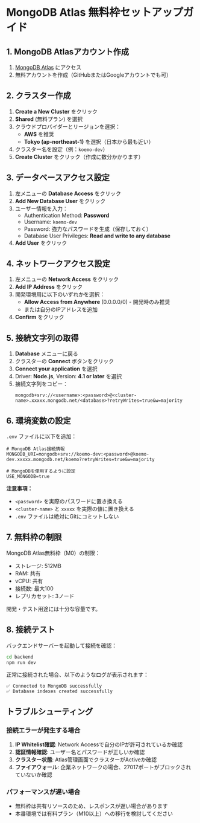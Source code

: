 # MongoDB Atlas 無料枠セットアップガイド

## 1. MongoDB Atlasアカウント作成

1. [MongoDB Atlas](https://www.mongodb.com/cloud/atlas/register) にアクセス
2. 無料アカウントを作成（GitHubまたはGoogleアカウントでも可）

## 2. クラスター作成

1. **Create a New Cluster** をクリック
2. **Shared** (無料プラン) を選択
3. クラウドプロバイダーとリージョンを選択：
   - **AWS** を推奨
   - **Tokyo (ap-northeast-1)** を選択（日本から最も近い）
4. クラスター名を設定（例：`koemo-dev`）
5. **Create Cluster** をクリック（作成に数分かかります）

## 3. データベースアクセス設定

1. 左メニューの **Database Access** をクリック
2. **Add New Database User** をクリック
3. ユーザー情報を入力：
   - Authentication Method: **Password**
   - Username: `koemo-dev`
   - Password: 強力なパスワードを生成（保存しておく）
   - Database User Privileges: **Read and write to any database**
4. **Add User** をクリック

## 4. ネットワークアクセス設定

1. 左メニューの **Network Access** をクリック
2. **Add IP Address** をクリック
3. 開発環境用に以下のいずれかを選択：
   - **Allow Access from Anywhere** (0.0.0.0/0) - 開発時のみ推奨
   - または自分のIPアドレスを追加
4. **Confirm** をクリック

## 5. 接続文字列の取得

1. **Database** メニューに戻る
2. クラスターの **Connect** ボタンをクリック
3. **Connect your application** を選択
4. Driver: **Node.js**, Version: **4.1 or later** を選択
5. 接続文字列をコピー：
   ```
   mongodb+srv://<username>:<password>@<cluster-name>.xxxxx.mongodb.net/<database>?retryWrites=true&w=majority
   ```

## 6. 環境変数の設定

`.env` ファイルに以下を追加：

```env
# MongoDB Atlas接続情報
MONGODB_URI=mongodb+srv://koemo-dev:<password>@koemo-dev.xxxxx.mongodb.net/koemo?retryWrites=true&w=majority

# MongoDBを使用するように設定
USE_MONGODB=true
```

**注意事項：**
- `<password>` を実際のパスワードに置き換える
- `<cluster-name>` と `xxxxx` を実際の値に置き換える
- `.env` ファイルは絶対にGitにコミットしない

## 7. 無料枠の制限

MongoDB Atlas無料枠（M0）の制限：
- ストレージ: 512MB
- RAM: 共有
- vCPU: 共有
- 接続数: 最大100
- レプリカセット: 3ノード

開発・テスト用途には十分な容量です。

## 8. 接続テスト

バックエンドサーバーを起動して接続を確認：

```bash
cd backend
npm run dev
```

正常に接続された場合、以下のようなログが表示されます：
```
✅ Connected to MongoDB successfully
✅ Database indexes created successfully
```

## トラブルシューティング

### 接続エラーが発生する場合

1. **IP Whitelist確認**: Network Accessで自分のIPが許可されているか確認
2. **認証情報確認**: ユーザー名とパスワードが正しいか確認
3. **クラスター状態**: Atlas管理画面でクラスターがActiveか確認
4. **ファイアウォール**: 企業ネットワークの場合、27017ポートがブロックされていないか確認

### パフォーマンスが遅い場合

- 無料枠は共有リソースのため、レスポンスが遅い場合があります
- 本番環境では有料プラン（M10以上）への移行を検討してください